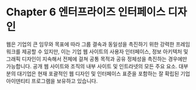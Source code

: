 # Chapter 6 엔터프라이즈 인터페이스 디자인

웹은 기업의 큰 임무와 목표에 따라 그룹 결속과 동일성을 촉진하기 위한 강력한 프레임워크를 제공할 수 있지만, 이는 기업 웹 사이트의 사용자 인터페이스, 정보 아키텍처 및 그래픽 디자인이 지속해서 전체에 걸쳐 공통 목적과 공유 정체성을 촉진하는 경우에만 가능합니다. 공개 웹 사이트와 조직의 내부 사이트 및 인트라넷의 모든 주요 요소. 대부분의 대기업은 현재 포괄적인 웹 디자인 및 인터페이스 표준을 포함하는 잘 확립된 기업 아이덴티티 프로그램을 보유하고 있습니다.
